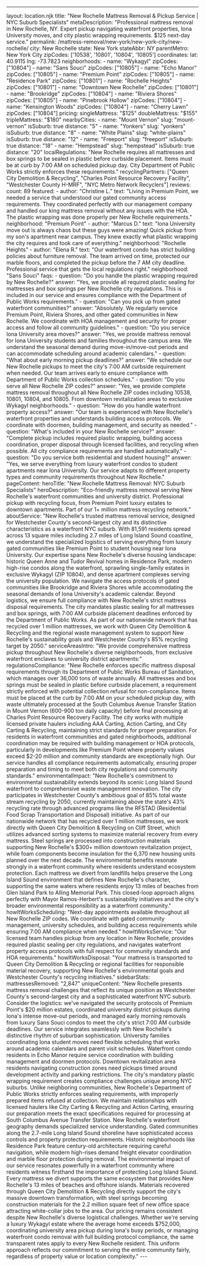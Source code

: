 ---
layout: location.njk
title: "New Rochelle Mattress Removal & Pickup Service | NYC Suburb Specialists" metaDescription: "Professional mattress removal in New Rochelle, NY. Expert pickup navigating waterfront properties, Iona University moves, and city plastic wrapping requirements. $125 next-day service."
permalink: /mattress-removal/new-york/new-york-city/new-rochelle/
city: New Rochelle state: New York stateAbbr: NY parentMetro: New York City zipCodes: ['10538', '10801', '10804', '10805'] coordinates: lat: 40.9115 lng: -73.7823 neighborhoods: - name: "Wykagyl" zipCodes: ["10804"] - name: "Sans Souci" zipCodes: ["10805"] - name: "Echo Manor" zipCodes: ["10805"] - name: "Premium Point" zipCodes: ["10805"] - name: "Residence Park" zipCodes: ["10801"] - name: "Rochelle Heights" zipCodes: ["10801"] - name: "Downtown New Rochelle" zipCodes: ["10801"] - name: "Brookridge" zipCodes: ["10804"] - name: "Riviera Shores" zipCodes: ["10805"] - name: "Pinebrook Hollow" zipCodes: ["10804"] - name: "Kensington Woods" zipCodes: ["10804"] - name: "Cherry Lawn" zipCodes: ["10804"] pricing: singleMattress: "$125" doubleMattress: "$155" tripleMattress: "$180" nearbyCities: - name: "Mount Vernon" slug: "mount-vernon" isSuburb: true distance: "5" - name: "Yonkers" slug: "yonkers" isSuburb: true distance: "8" - name: "White Plains" slug: "white-plains" isSuburb: true distance: "12" - name: "Freeport" slug: "freeport" isSuburb: true distance: "18" - name: "Hempstead" slug: "hempstead" isSuburb: true distance: "20" localRegulations: "New Rochelle requires all mattresses and box springs to be sealed in plastic before curbside placement. Items must be at curb by 7:00 AM on scheduled pickup day. City Department of Public Works strictly enforces these requirements." recyclingPartners: ["Queen City Demolition & Recycling", "Charles Point Resource Recovery Facility", "Westchester County H-MRF", "NYC Metro Network Recyclers"] reviews: count: 89 featured: - author: "Christine L." text: "Living in Premium Point, we needed a service that understood our gated community access requirements. They coordinated perfectly with our management company and handled our king mattress removal without any issues with the HOA. The plastic wrapping was done properly per New Rochelle requirements." neighborhood: "Premium Point" - author: "Marcus D." text: "Iona University move out is always chaos but these guys were amazing! Quick pickup from my son's apartment near campus. They knew exactly what plastic wrapping the city requires and took care of everything." neighborhood: "Rochelle Heights" - author: "Elena R." text: "Our waterfront condo has strict building policies about furniture removal. The team arrived on time, protected our marble floors, and completed the pickup before the 7 AM city deadline. Professional service that gets the local regulations right." neighborhood: "Sans Souci" faqs: - question: "Do you handle the plastic wrapping required by New Rochelle?" answer: "Yes, we provide all required plastic sealing for mattresses and box springs per New Rochelle city regulations. This is included in our service and ensures compliance with the Department of Public Works requirements." - question: "Can you pick up from gated waterfront communities?" answer: "Absolutely. We regularly service Premium Point, Riviera Shores, and other gated communities in New Rochelle. We coordinate with HOA management and security for proper access and follow all community guidelines." - question: "Do you service Iona University area moves?" answer: "Yes, we provide mattress removal for Iona University students and families throughout the campus area. We understand the seasonal demand during move-in/move-out periods and can accommodate scheduling around academic calendars." - question: "What about early morning pickup deadlines?" answer: "We schedule our New Rochelle pickups to meet the city's 7:00 AM curbside requirement when needed. Our team arrives early to ensure compliance with Department of Public Works collection schedules." - question: "Do you serve all New Rochelle ZIP codes?" answer: "Yes, we provide complete mattress removal throughout all New Rochelle ZIP codes including 10538, 10801, 10804, and 10805. From downtown revitalization areas to exclusive Wykagyl neighborhoods." - question: "How do you handle waterfront property access?" answer: "Our team is experienced with New Rochelle's waterfront properties and understands building access protocols. We coordinate with doormen, building management, and security as needed." - question: "What's included in your New Rochelle service?" answer: "Complete pickup includes required plastic wrapping, building access coordination, proper disposal through licensed facilities, and recycling when possible. All city compliance requirements are handled automatically." - question: "Do you service both residential and student housing?" answer: "Yes, we serve everything from luxury waterfront condos to student apartments near Iona University. Our service adapts to different property types and community requirements throughout New Rochelle." pageContent: heroTitle: "New Rochelle Mattress Removal: NYC Suburb Specialists" heroDescription: "Eco-friendly mattress removal serving New Rochelle's waterfront communities and university district. Professional pickup with recycling focus, from Premium Point luxury estates to downtown apartments. Part of our 1+ million mattress recycling network." aboutService: "New Rochelle's trusted mattress removal service, designed for Westchester County's second-largest city and its distinctive characteristics as a waterfront NYC suburb. With 81,591 residents spread across 13 square miles including 2.7 miles of Long Island Sound coastline, we understand the specialized logistics of serving everything from luxury gated communities like Premium Point to student housing near Iona University. Our expertise spans New Rochelle's diverse housing landscape: historic Queen Anne and Tudor Revival homes in Residence Park, modern high-rise condos along the waterfront, sprawling single-family estates in exclusive Wykagyl (ZIP 10804), and dense apartment complexes serving the university population. We navigate the access protocols of gated communities like Brookridge and Riviera Shores while accommodating the seasonal demands of Iona University's academic calendar. Beyond logistics, we ensure full compliance with New Rochelle's strict mattress disposal requirements. The city mandates plastic sealing for all mattresses and box springs, with 7:00 AM curbside placement deadlines enforced by the Department of Public Works. As part of our nationwide network that has recycled over 1 million mattresses, we work with Queen City Demolition & Recycling and the regional waste management system to support New Rochelle's sustainability goals and Westchester County's 85% recycling target by 2050." serviceAreasIntro: "We provide comprehensive mattress pickup throughout New Rochelle's diverse neighborhoods, from exclusive waterfront enclaves to university district apartments:" regulationsCompliance: "New Rochelle enforces specific mattress disposal requirements through its Department of Public Works Bureau of Sanitation, which manages over 36,000 tons of waste annually. All mattresses and box springs must be sealed in plastic before curbside placement, a requirement strictly enforced with potential collection refusal for non-compliance. Items must be placed at the curb by 7:00 AM on your scheduled pickup day, with waste ultimately processed at the South Columbus Avenue Transfer Station in Mount Vernon (600-900 ton daily capacity) before final processing at Charles Point Resource Recovery Facility. The city works with multiple licensed private haulers including AAA Carting, Action Carting, and City Carting & Recycling, maintaining strict standards for proper preparation. For residents in waterfront communities and gated neighborhoods, additional coordination may be required with building management or HOA protocols, particularly in developments like Premium Point where property values exceed $2-20 million and community standards are exceptionally high. Our service handles all compliance requirements automatically, ensuring proper preparation and timing to meet both city regulations and community standards." environmentalImpact: "New Rochelle's commitment to environmental sustainability extends beyond its scenic Long Island Sound waterfront to comprehensive waste management innovation. The city participates in Westchester County's ambitious goal of 85% total waste stream recycling by 2050, currently maintaining above the state's 43% recycling rate through advanced programs like the RFSTAD (Residential Food Scrap Transportation and Disposal) initiative. As part of our nationwide network that has recycled over 1 million mattresses, we work directly with Queen City Demolition & Recycling on Cliff Street, which utilizes advanced sorting systems to maximize material recovery from every mattress. Steel springs are processed into construction materials supporting New Rochelle's $300+ million downtown revitalization project, while foam components become insulation for the 6,370 new housing units planned over the next decade. The environmental benefits resonate strongly in a waterfront community where residents understand ecosystem protection. Each mattress we divert from landfills helps preserve the Long Island Sound environment that defines New Rochelle's character, supporting the same waters where residents enjoy 13 miles of beaches from Glen Island Park to Alling Memorial Park. This closed-loop approach aligns perfectly with Mayor Ramos-Herbert's sustainability initiatives and the city's broader environmental responsibility as a waterfront community." howItWorksScheduling: "Next-day appointments available throughout all New Rochelle ZIP codes. We coordinate with gated community management, university schedules, and building access requirements while ensuring 7:00 AM compliance when needed." howItWorksService: "Our licensed team handles pickup from any location in New Rochelle, provides required plastic sealing per city regulations, and navigates waterfront property access protocols with full respect for community standards and HOA requirements." howItWorksDisposal: "Your mattress is transported to Queen City Demolition & Recycling or regional facilities for responsible material recovery, supporting New Rochelle's environmental goals and Westchester County's recycling initiatives." sidebarStats: mattressesRemoved: "2,847" uniqueContent: "New Rochelle presents mattress removal challenges that reflect its unique position as Westchester County's second-largest city and a sophisticated waterfront NYC suburb. Consider the logistics: we've navigated the security protocols of Premium Point's $20 million estates, coordinated university district pickups during Iona's intense move-out periods, and managed early morning removals from luxury Sans Souci condos to meet the city's strict 7:00 AM curbside deadlines. Our service integrates seamlessly with New Rochelle's distinctive rhythm of suburban sophistication. University families coordinating Iona student moves need flexible scheduling that works around academic calendars and parent visit schedules. Waterfront condo residents in Echo Manor require service coordination with building management and doormen protocols. Downtown revitalization area residents navigating construction zones need pickups timed around development activity and parking restrictions. The city's mandatory plastic wrapping requirement creates compliance challenges unique among NYC suburbs. Unlike neighboring communities, New Rochelle's Department of Public Works strictly enforces sealing requirements, with improperly prepared items refused at collection. We maintain relationships with licensed haulers like City Carting & Recycling and Action Carting, ensuring our preparation meets the exact specifications required for processing at South Columbus Avenue Transfer Station. New Rochelle's waterfront geography demands specialized service understanding. Gated communities along the 2.7-mile Long Island Sound shoreline have sophisticated access controls and property protection requirements. Historic neighborhoods like Residence Park feature century-old architecture requiring careful navigation, while modern high-rises demand freight elevator coordination and marble floor protection during removal. The environmental impact of our service resonates powerfully in a waterfront community where residents witness firsthand the importance of protecting Long Island Sound. Every mattress we divert supports the same ecosystem that provides New Rochelle's 13 miles of beaches and offshore islands. Materials recovered through Queen City Demolition & Recycling directly support the city's massive downtown transformation, with steel springs becoming construction materials for the 2.2 million square feet of new office space attracting white-collar jobs to the area. Our pricing remains consistent despite New Rochelle's diverse logistical challenges. Whether we're serving a luxury Wykagyl estate where the average home exceeds $752,000, coordinating university area pickup during Iona's busy periods, or managing waterfront condo removal with full building protocol compliance, the same transparent rates apply to every New Rochelle resident. This uniform approach reflects our commitment to serving the entire community fairly, regardless of property value or location complexity." ---